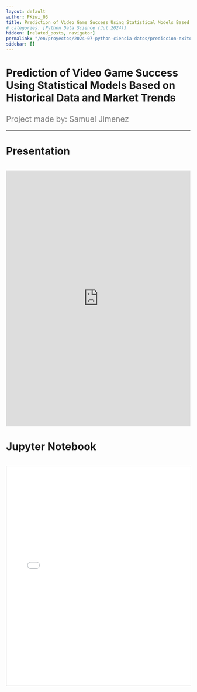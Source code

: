 ```yaml
---
layout: default
author: PKiwi_03
title: Prediction of Video Game Success Using Statistical Models Based on Historical Data and Market Trends
# categories: [Python Data Science (Jul 2024)]
hidden: [related_posts, navigator]
permalink: "/en/proyectos/2024-07-python-ciencia-datos/prediccion-exito-videojuegos.html"
sidebar: []
---
```


# Prediction of Video Game Success Using Statistical Models Based on Historical Data and Market Trends
<h2 style="color: gray; font-weight: normal;">
Project made by: Samuel Jimenez
</h2>

---
# Presentation
<br>

<iframe width="100%" height="700" src="https://www.youtube.com/embed/OjazLhpa6cY" frameborder="0" allow="accelerometer; autoplay; clipboard-write; encrypted-media; gyroscope; picture-in-picture; web-share" referrerpolicy="strict-origin-when-cross-origin" allowfullscreen></iframe>

<br>

# Jupyter Notebook

<br>

<iframe 
    src="/assets/html/2024-07-python/samuel_jimenez.html" 
    width="100%" 
    height="600" 
    style="border: 1px solid #ccc;"
></iframe>
